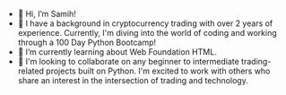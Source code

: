 - 👋 Hi, I’m Samih!
- 👀 I have a background in cryptocurrency trading with over 2 years of experience. Currently, I'm diving into the world of coding and working through a 100 Day Python Bootcamp! 
- 🌱 I’m currently learning about Web Foundation HTML.
- 💞️ I'm looking to collaborate on any beginner to intermediate trading-related projects built on Python. I'm excited to work with others who share an interest in the intersection of trading and technology.

<!---
Samih-codes/Samih-codes is a ✨ special ✨ repository because its `README.md` (this file) appears on your GitHub profile.
You can click the Preview link to take a look at your changes.
--->

